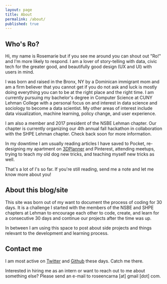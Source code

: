 ```yaml
---
layout: page
title: About
permalink: /about/
published: true
---
```


## Who's Ro?
Hi, my name is Rosemarie but if you see me around you can shout out "Ro!" and I'm more likely to respond. I am a lover of  story-telling with data, civic tech for the greater good, and beautifully good design (UX and UI) with users in mind.

I was born and raised in the Bronx, NY by a Dominican immigrant mom and am a firm believer that you cannot get if you do not ask and luck is mostly doing everything you can to be at the right place and the right time. I am currently pursuing my bachelor's degree in Computer Science at CUNY Lehman College with a personal focus on and interest in data science and sociology to become a data scientist. My other areas of interest include data visualization, machine learning, policy change, and user experience. 

I am also a member and 2017 president of the NSBE Lehman chapter. Our chapter is currently organizing our 4th annual fall hackathon in collaboration with the SHPE Lehman chapter. Check back soon for more information.

In my downtime I am usually reading articles I have saved to Pocket, re-designing my apartment on [3DPlanner](https://roomstyler.com/3dplanner "RoomStyler 3DPlanner") and Pinterest, attending meetups, trying to teach my old dog new tricks, and teaching myself new tricks as well.

That's a lot of I's so far. If you're still reading, send me a note and let me know more about you! 

## About this blog/site
This site was born out of my want to document the process of coding for 30 days. It is a challenge I started with the members of the NSBE and SHPE chapters at Lehman to encourage each other to code, create, and learn for a consecutive 30 days and continue our projects after the time was up. 

In between I am using this space to post about side projects and things relevant to the development and learning process. 

## Contact me

I am most active on [Twitter](https://twitter.com/rosemariesays "Rosemariesays Twitter") and [Github](https://github.com/seerocode "Rosemarie Github") these days. Catch me there.

Interested in hiring me as an intern or want to reach out to me about something else? Please send an e-mail to roseencarna [at] gmail [dot] com.
